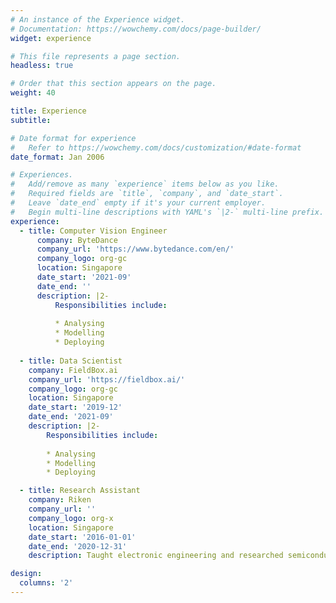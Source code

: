 ```yaml
---
# An instance of the Experience widget.
# Documentation: https://wowchemy.com/docs/page-builder/
widget: experience

# This file represents a page section.
headless: true

# Order that this section appears on the page.
weight: 40

title: Experience
subtitle:

# Date format for experience
#   Refer to https://wowchemy.com/docs/customization/#date-format
date_format: Jan 2006

# Experiences.
#   Add/remove as many `experience` items below as you like.
#   Required fields are `title`, `company`, and `date_start`.
#   Leave `date_end` empty if it's your current employer.
#   Begin multi-line descriptions with YAML's `|2-` multi-line prefix.
experience:
  - title: Computer Vision Engineer
      company: ByteDance
      company_url: 'https://www.bytedance.com/en/'
      company_logo: org-gc
      location: Singapore
      date_start: '2021-09'
      date_end: ''
      description: |2-
          Responsibilities include:
          
          * Analysing
          * Modelling
          * Deploying
        
  - title: Data Scientist
    company: FieldBox.ai
    company_url: 'https://fieldbox.ai/'
    company_logo: org-gc
    location: Singapore
    date_start: '2019-12'
    date_end: '2021-09'
    description: |2-
        Responsibilities include:
        
        * Analysing
        * Modelling
        * Deploying

  - title: Research Assistant
    company: Riken
    company_url: ''
    company_logo: org-x
    location: Singapore
    date_start: '2016-01-01'
    date_end: '2020-12-31'
    description: Taught electronic engineering and researched semiconductor physics.

design:
  columns: '2'
---
```

